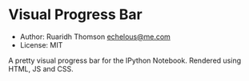 Visual Progress Bar
===================

- Author: Ruaridh Thomson <echelous@me.com>
- License: MIT

A pretty visual progress bar for the IPython Notebook. Rendered using HTML, JS
and CSS.
